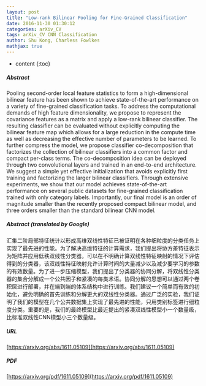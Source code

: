 ```yaml
---
layout: post
title: "Low-rank Bilinear Pooling for Fine-Grained Classification"
date: 2016-11-30 01:30:12
categories: arXiv_CV
tags: arXiv_CV CNN Classification
author: Shu Kong, Charless Fowlkes
mathjax: true
---
```


* content
{:toc}

##### Abstract
Pooling second-order local feature statistics to form a high-dimensional bilinear feature has been shown to achieve state-of-the-art performance on a variety of fine-grained classification tasks. To address the computational demands of high feature dimensionality, we propose to represent the covariance features as a matrix and apply a low-rank bilinear classifier. The resulting classifier can be evaluated without explicitly computing the bilinear feature map which allows for a large reduction in the compute time as well as decreasing the effective number of parameters to be learned. To further compress the model, we propose classifier co-decomposition that factorizes the collection of bilinear classifiers into a common factor and compact per-class terms. The co-decomposition idea can be deployed through two convolutional layers and trained in an end-to-end architecture. We suggest a simple yet effective initialization that avoids explicitly first training and factorizing the larger bilinear classifiers. Through extensive experiments, we show that our model achieves state-of-the-art performance on several public datasets for fine-grained classification trained with only category labels. Importantly, our final model is an order of magnitude smaller than the recently proposed compact bilinear model, and three orders smaller than the standard bilinear CNN model.

##### Abstract (translated by Google)
汇集二阶局部特征统计以形成高维双线性特征已被证明在各种细粒度的分类任务上实现了最先进的性能。为了解决高维特征的计算需求，我们提出将协方差特征表示为矩阵并应用低秩双线性分类器。可以在不明确计算双线性特征映射的情况下评估得到的分类器，该双线性特征映射允许计算时间的大量减少以及减少要学习的参数的有效数量。为了进一步压缩模型，我们提出了分类器的协同分解，将双线性分类器的集合分解成一个公共因子和紧凑的每类术语。协同分解的思想可以通过两个卷积层进行部署，并在端到端的体系结构中进行训练。我们建议一个简单而有效的初始化，避免明确的首先训练和分解更大的双线性分类器。通过广泛的实验，我们证明了我们的模型在几个公共数据集上实现了最先进的性能，只用类别标签进行细粒度分类。重要的是，我们的最终模型比最近提出的紧凑双线性模型小一个数量级，比标准双线性CNN模型小三个数量级。

##### URL
[https://arxiv.org/abs/1611.05109](https://arxiv.org/abs/1611.05109)

##### PDF
[https://arxiv.org/pdf/1611.05109](https://arxiv.org/pdf/1611.05109)

